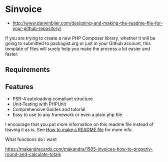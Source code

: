 # Sinvoice

* http://www.darwinbiler.com/designing-and-making-the-readme-file-for-your-github-repository/

If you are trying to create a new PHP Composer library, whether it will be going to submitted to packagist.org or just in your Github account, this template of files will surely help you make the process a lot easier and faster.

## Requirements


## Features

* PSR-4 autoloading compliant structure
* Unit-Testing with PHPUnit
* Comprehensive Guides and tutorial
* Easy to use to any framework or even a plain php file


I encourage that you put more information on this readme file instead of leaving it as is. See [How to make a README file](http://www.darwinbiler.com/designing-and-making-the-readme-file-for-your-github-repository/) for more info.

What functions do i want

https://makandracards.com/makandra/1505-invoices-how-to-properly-round-and-calculate-totals
